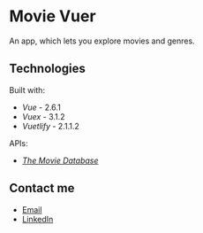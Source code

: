 # Movie Vuer

An app, which lets you explore movies and genres.
 
## Technologies 

Built with: 

* _Vue_ - 2.6.1
* _Vuex_ - 3.1.2 
* _Vuetlify_ - 2.1.1.2 

APIs:

* [_The Movie Database_](https://developers.themoviedb.org/3)

## Contact me

* [Email](mailto:marius.gessler@gmail.com)
* [LinkedIn](https://www.linkedin.com/in/marius-gessler/)



